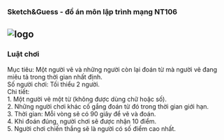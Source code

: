 ### Sketch&Guess - đồ án môn lập trình mạng NT106 
![logo](https://i.imgur.com/9L2DPtl.png)
---------------------------------------------------------
### Luật chơi
Mục tiêu: Một người vẽ và những người còn lại đoán từ mà người vẽ đang miêu tả trong thời gian nhất định.   
Số người chơi: Tối thiểu 2 người.  
Chi tiết:  
     1. Một người vẽ một từ (không được dùng chữ hoặc số).  
     2. Những người chơi khác cố gắng đoán từ đó trong thời gian giới hạn.  
     3. Thời gian: Mỗi vòng sẽ có 90 giây để vẽ và đoán.  
     4. Khi đoán đúng, người chơi sẽ được nhận 10 điểm.  
     5. Người chơi chiến thắng sẽ là người có số điểm cao nhất.  
